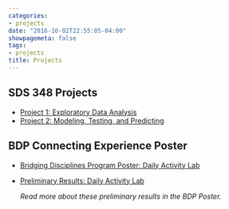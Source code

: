 ```yaml
---
categories:
- projects
date: "2016-10-02T22:55:05-04:00"
showpagemeta: false
tags:
- projects
title: Projects
---
```

## SDS 348 Projects
- [Project 1: Exploratory Data Analysis](/project1/)
- [Project 2: Modeling, Testing, and Predicting](/project2/)


## BDP Connecting Experience Poster
- [Bridging Disciplines Program Poster: Daily Activity Lab](/BDPposter.pdf)
- [Preliminary Results: Daily Activity Lab](/preliminary_plots_BDP.pdf)
  
  *Read more about these preliminary results in the BDP Poster.*

